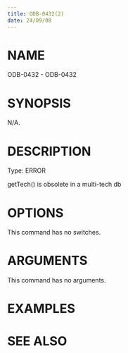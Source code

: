 ```yaml
---
title: ODB-0432(2)
date: 24/09/08
---
```


# NAME

ODB-0432 - ODB-0432

# SYNOPSIS

N/A.

# DESCRIPTION

Type: ERROR

getTech() is obsolete in a multi-tech db

# OPTIONS

This command has no switches.

# ARGUMENTS

This command has no arguments.

# EXAMPLES

# SEE ALSO
